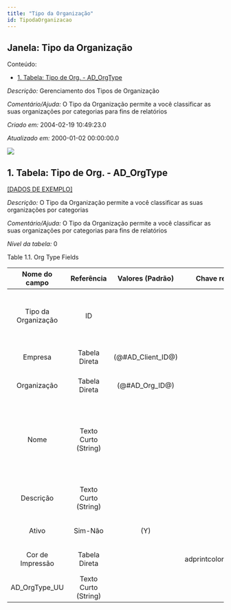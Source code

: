 ```yaml
---
title: "Tipo da Organização"
id: TipodaOrganizacao
---
```

<div id="d240318e1" class="section chapter">

<div class="titlepage">

<div>

<div>

## Janela: Tipo da Organização

</div>

</div>

</div>

<div class="toc">

<div class="toc-title">

Conteúdo:

</div>

  - <span class="section">[1. Tabela: Tipo de Org. -
    AD\_OrgType](#d240318e23)</span>

</div>

<span class="emphasis">*Descrição:* </span> Gerenciamento dos Tipos de
Organização

<span class="emphasis">*Comentário/Ajuda:* </span>O Tipo da Organização
permite a você classificar as suas organizações por categorias para fins
de relatórios

<span class="emphasis"> *Criado em:* </span>2004-02-19 10:49:23.0

<span class="emphasis">*Atualizado em:* </span>2000-01-02 00:00:00.0

![](/img/manual/TipodaOrganizacao.png)

<div id="d240318e23" class="section section">

<div class="titlepage">

<div>

<div>

## 1. Tabela: Tipo de Org. - AD\_OrgType

</div>

</div>

</div>

[\[DADOS DE EXEMPLO\]](data/AD_OrgType_data)

<span class="emphasis">*Descrição:*</span> O Tipo da Organização permite
a você classificar as suas organizações por categorias

<span class="emphasis">*Comentário/Ajuda:* </span> O Tipo da Organização
permite a você classificar as suas organizações por categorias para fins
de relatórios

<span class="emphasis">*Nível da tabela:* </span>0

</div>

<div id="d240318e40" class="table">

<div class="table-title">

Table 1.1. Org Type
Fields

</div>

<div class="table-contents">

|    Nome do campo    |      Referência      |   Valores (Padrão)   |    Chave restritiva     |                Regra de validação                |                Descrição                 |                                                               Comentário/Ajuda                                                               |
| :-----------------: | :------------------: | :------------------: | :---------------------: | :----------------------------------------------: | :--------------------------------------: | :------------------------------------------------------------------------------------------------------------------------------------------: |
| Tipo da Organização |          ID          |                      |                         |                                                  |            Organization Type             |                             Organization Type allows you to categorize your organizations for reporting purposes                             |
|       Empresa       |    Tabela Direta     | (@\#AD\_Client\_ID@) |                         |   AD\_Client.AD\_Client\_ID=@\#AD\_Client\_ID@   |    (semelhante ao primeiro relatório)    |                                                             (ver o mesmo acima)                                                              |
|     Organização     |    Tabela Direta     |  (@\#AD\_Org\_ID@)   |                         | (AD\_Org.IsSummary='N' OR AD\_Org.AD\_Org\_ID=0) |    (semelhante ao primeiro relatório)    |                                                             (ver o mesmo acima)                                                              |
|        Nome         | Texto Curto (String) |                      |                         |                                                  |  Alphanumeric identifier of the entity   | The name of an entity (record) is used as an default search option in addition to the search key. The name is up to 60 characters in length. |
|      Descrição      | Texto Curto (String) |                      |                         |                                                  | Optional short description of the record |                                                 A description is limited to 255 characters.                                                  |
|        Ativo        |       Sim-Não        |         (Y)          |                         |                                                  |    (semelhante ao primeiro relatório)    |                                                             (ver o mesmo acima)                                                              |
|  Cor de Impressão   |    Tabela Direta     |                      | adprintcolor\_adorgtype |                                                  |   Color used for printing and display    |                                                     Colors used for printing and display                                                     |
|   AD\_OrgType\_UU   | Texto Curto (String) |                      |                         |                                                  |                                          |                                                                                                                                              |

</div>

</div>

  

</div>
